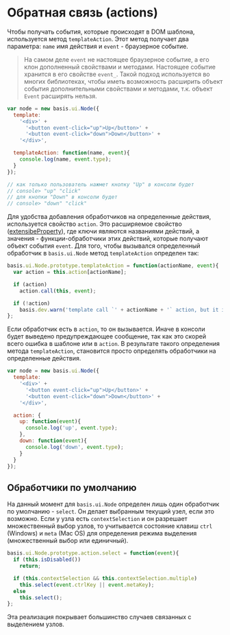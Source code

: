 # Обратная связь (actions)

Чтобы получать события, которые происходят в DOM шаблона, используется метод `templateAction`. Этот метод получает два параметра: `name` имя действия и `event` - браузерное событие.

> На самом деле `event` не настоящее браузерное событие, а его клон дополненный свойствами и методами. Настоящее событие хранится в его свойстве `event_`.
> Такой подход используется во многих библиотеках, чтобы иметь возможность расширить объект события дополнительными свойствами и методами, т.к. объект `Event` расширять нельзя.

```js
var node = new basis.ui.Node({
  template:
    '<div>' +
      '<button event-click="up">Up</button>' +
      '<button event-click="down">Down</button>' +      
    '</div>',

  templateAction: function(name, event){
    console.log(name, event.type);
  }
});

// как только пользователь нажмет кнопку "Up" в консоли будет
// console> "up" "click"
// для кнопки "Down" в консоли будет
// console> "down" "click"
```

Для удобства добавления обработчиков на определенные действия, используется свойство `action`. Это расширяемое свойство ([extensibeProperty](basis.Class.md#extensibleproperty)), где ключи являются названиями действий, а значения - функции-обработчики этих действий, которые получают объект события `event`. Для того, чтобы вызывался определенный обработчик в `basis.ui.Node` метод `templateAction` определен так:

```js
basis.ui.Node.prototype.templateAction = function(actionName, event){
  var action = this.action[actionName];

  if (action)
    action.call(this, event);

  if (!action)
    basis.dev.warn('template call `' + actionName + '` action, but it isn\'t defined in action list');    
};
```

Если обработчик есть в `action`, то он вызывается. Иначе в консоли будет выведено предупреждающее сообщение, так как это скорей всего ошибка в шаблоне или в `action`. В результате такого определения метода `templateAction`, становится просто определять обработчики на определенные действия.

```js
var node = new basis.ui.Node({
  template:
    '<div>' +
      '<button event-click="up">Up</button>' +
      '<button event-click="down">Down</button>' +      
    '</div>',

  action: {
    up: function(event){
      console.log('up', event.type);
    },
    down: function(event){
      console.log('down', event.type);
    }
  }
});
```

## Обработчики по умолчанию

На данный момент для `basis.ui.Node` определен лишь один обработчик по умолчанию - `select`. Он делает выбранным текущий узел, если это возможно. Если у узла есть `contextSelection` и он разрешает множественный выбор узлов, то учитывается состояние клавиш `ctrl` (Windows) и `meta` (Mac OS) для определения режима выделения (множественный выбор или единичный).

```js
basis.ui.Node.prototype.action.select = function(event){
  if (this.isDisabled())
    return;

  if (this.contextSelection && this.contextSelection.multiple)
    this.select(event.ctrlKey || event.metaKey);
  else
    this.select();
};
```

Эта реализация покрывает большинство случаев связанных с выделением узлов.

